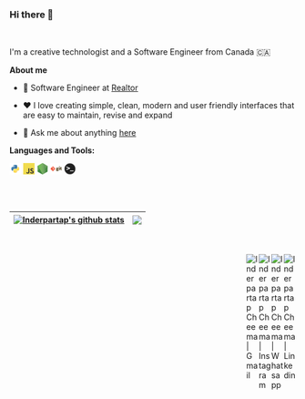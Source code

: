 ### Hi there 👋

<!-- <p align="center"><a href="https://inderpartap.github.io"><img width="80%" src="./assets/gh-readme-header.png" /></a></p> -->

<br />

I'm a creative technologist and a Software Engineer from Canada 🇨🇦 

**About me**

- 💼 Software Engineer at [Realtor](http://realtor.com/)

- ❤️ I love creating simple, clean, modern and user friendly interfaces that are easy to maintain, revise and expand

- 💬 Ask me about anything [here](https://github.com/inderpartap/inderpartap/issues)



**Languages and Tools:**  

<code><img height="20" src="https://raw.githubusercontent.com/github/explore/80688e429a7d4ef2fca1e82350fe8e3517d3494d/topics/python/python.png"></code>
<code><img height="20" src="https://raw.githubusercontent.com/github/explore/80688e429a7d4ef2fca1e82350fe8e3517d3494d/topics/javascript/javascript.png"></code>
<code><img height="20" src="https://raw.githubusercontent.com/github/explore/80688e429a7d4ef2fca1e82350fe8e3517d3494d/topics/nodejs/nodejs.png"></code>
<code><img height="20" src="https://raw.githubusercontent.com/github/explore/80688e429a7d4ef2fca1e82350fe8e3517d3494d/topics/git/git.png"></code>
<code><img height="20" src="https://raw.githubusercontent.com/github/explore/80688e429a7d4ef2fca1e82350fe8e3517d3494d/topics/terminal/terminal.png"></code> 

<br />
<br />

| <a href="https://github.com/inderpartap"><img align="center" src="https://github-readme-stats.vercel.app/api?username=inderpartap&show_icons=true&include_all_commits=true&theme=buefy&hide_border=true" alt="Inderpartap's github stats" /></a> | <a href="https://github.com/inderpartap"><img align="center" src="https://github-readme-stats.vercel.app/api/top-langs/?username=inderpartap&layout=compact&theme=buefy&hide_border=true" /></a> |
| ------------- | ------------- |

<br />
<br />

<a target="_blank" href="https://www.linkedin.com/in/inderpartapcheema/">
  <img align="right" alt="Inderpartap Cheema | Linkedin" width="22px" src="https://cdn.jsdelivr.net/npm/simple-icons@v3/icons/linkedin.svg" />
</a>
<a target="_blank" href="https://api.whatsapp.com/send?phone=2363323247">
  <img align="right" alt="Inderpartap Cheema | Whatsapp" width="22px" src="https://cdn.jsdelivr.net/npm/simple-icons@v3/icons/whatsapp.svg" />
</a>
<a target="_blank" href="https://www.instagram.com/inderpartaps/">
  <img align="right" alt="Inderpartap Cheema | Instagram" width="22px" src="https://cdn.jsdelivr.net/npm/simple-icons@v3/icons/instagram.svg" />
</a>
<a target="_blank" href="mailto:inderpartap15@gmail.com">
  <img align="right" alt="Inderpartap Cheema | Gmail" width="22px" src="https://cdn.jsdelivr.net/npm/simple-icons@v3/icons/gmail.svg" />
</a>
